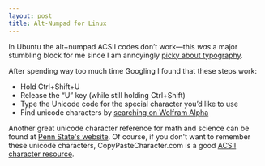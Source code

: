 ```yaml
---
layout: post
title: Alt-Numpad for Linux
---
```


In Ubuntu the alt+numpad ACSII codes don’t work—this _was_ a major stumbling block for me since I am annoyingly [picky about typography](http://www.smashingmagazine.com/2011/08/15/mind-your-en-and-em-dashes-typographic-etiquette/ "Smashing Magazine—mind your em and en dashes"). 

After spending way too much time Googling I found that these steps work:
* Hold Ctrl+Shift+U 
* Release the “U” key (while still holding Ctrl+Shift) 
* Type the Unicode code for the special character you’d like to use
* Find unicode characters by [searching on Wolfram Alpha](http://www.wolframalpha.com/input/?i=em+dash "em dash - Wolfram|Alpha")

Another great unicode character reference for math and science can be found at [Penn State's website](http://tlt.its.psu.edu/suggestions/international/bylanguage/mathchart.html "Math Unicode Entities").
Of course, if you don't want to remember these unicode characters, CopyPasteCharacter.com is a good [ACSII character resource](http://copypastecharacter.com/ "✿ Our favorite set — CopyPasteCharacter.com").
